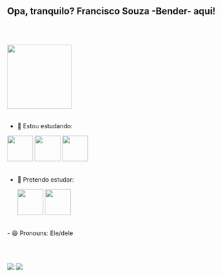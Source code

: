 ## Opa, tranquilo? Francisco Souza -Bender- aqui!
<br><br>
<div align="left">
  <a href="https://github.com/BenderMaster">
  <img height="150em" src="https://github-readme-stats.vercel.app/api/top-langs/?username=BenderMaster&layout=compact&langs_count=7&theme=dark&locale=pt-br"/>
    </a>
</div>

<br>


- 🌱 Estou estudando:

<div align="left">
  
  <img src="https://cdn.jsdelivr.net/gh/devicons/devicon/icons/html5/html5-original-wordmark.svg" height=60px width=60px/>
  <img src="https://cdn.jsdelivr.net/gh/devicons/devicon/icons/css3/css3-plain-wordmark.svg" height=60px width=60px/>
  <img src="https://cdn.jsdelivr.net/gh/devicons/devicon/icons/javascript/javascript-original.svg" height=60px width=60px/>

  
</div>
<br>


  
- 🤔 Pretendo estudar:

  <img src="https://cdn.jsdelivr.net/gh/devicons/devicon/icons/python/python-original-wordmark.svg" height=60px width=60px/>
  <img src="https://cdn.jsdelivr.net/gh/devicons/devicon/icons/csharp/csharp-original.svg" height=60px width=60px/>


<br>
- 😄 Pronouns: Ele/dele

<br><br>

<div>
<a href="mailto:franciscodeassissouza21@gmail.com" taget="blank"> <img src="https://img.shields.io/badge/Gmail-D14836?style=for-the-badge&logo=gmail&logoColor=white" taget="blank"></a>
  <a href="https://www.linkedin.com/in/francisco-de-assis-souza/" taget="blank"> <img src="https://img.shields.io/badge/LinkedIn-0077B5?style=for-the-badge&logo=linkedin&logoColor=white" target=blank"></a>
  
  
  
</div>
